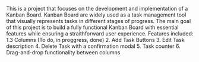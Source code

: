 This is a project that focuses on the development and implementation of a Kanban Board. Kanban Board are widely used as a task management tool that visually represents tasks in different stages of progress. The main goal of this project is to build a fully functional Kanban Board with essential features while ensuring a straithforward user experience.
Features included:
     1.3 Columns (To do, in proggress, done)
     2. Add Task Buttons
     3. Edit Task description
     4. Delete Task with a confirmation modal
     5. Task counter
     6. Drag-and-drop functionality between columns
